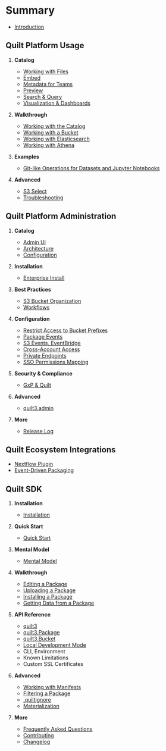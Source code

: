 <!-- markdownlint-disable -->
# Summary

* [Introduction](README.md)

## Quilt Platform Usage

1. **Catalog**  
   - [Working with Files](Catalog/FileBrowser.md)  
   - [Embed](Catalog/Embed.md)  
   - [Metadata for Teams](Catalog/Metadata.md)  
   - [Preview](Catalog/Preview.md)  
   - [Search & Query](Catalog/SearchQuery.md)  
   - [Visualization & Dashboards](Catalog/VisualizationDashboards.md)

2. **Walkthrough**  
   - [Working with the Catalog](walkthrough/working-with-the-catalog.md)  
   - [Working with a Bucket](walkthrough/working-with-a-bucket.md)  
   - [Working with Elasticsearch](walkthrough/working-with-elasticsearch.md)  
   - [Working with Athena](advanced-features/athena.md)

3. **Examples**  
   - [Git-like Operations for Datasets and Jupyter Notebooks](examples/GitLike.md)

4. **Advanced**  
   - [S3 Select](advanced-features/s3-select.md)  
   - [Troubleshooting](Troubleshooting.md)

## Quilt Platform Administration

1. **Catalog**  
   - [Admin UI](Catalog/Admin.md)  
   - [Architecture](Architecture.md)  
   - [Configuration](Catalog/Preferences.md)

2. **Installation**  
   - [Enterprise Install](technical-reference.md)

3. **Best Practices**  
   - [S3 Bucket Organization](advanced-features/s3-bucket-organization.md)  
   - [Workflows](advanced-features/workflows.md)

4. **Configuration**  
   - [Restrict Access to Bucket Prefixes](advanced-features/s3-prefix-permissions.md)  
   - [Package Events](advanced-features/package-events.md)  
   - [S3 Events, EventBridge](EventBridge.md)  
   - [Cross-Account Access](CrossAccount.md)  
   - [Private Endpoints](advanced-features/private-endpoint-access.md)  
   - [SSO Permissions Mapping](advanced-features/sso-permissions.md)

5. **Security & Compliance**  
   - [GxP & Quilt](advanced-features/good-practice.md)

6. **Advanced**  
   - [quilt3.admin](api-reference/Admin.md)

7. **More**  
   - [Release Log](CHANGELOG.md)

## Quilt Ecosystem Integrations

   - [Nextflow Plugin](examples/nextflow.md)  
   - [Event-Driven Packaging](advanced-features/event-driven-packaging.md)

## Quilt SDK

1. **Installation**  
   - [Installation](Installation.md)

2. **Quick Start**  
   - [Quick Start](Quickstart.md)

3. **Mental Model**  
   - [Mental Model](MentalModel.md)

4. **Walkthrough**  
   - [Editing a Package](walkthrough/editing-a-package.md)  
   - [Uploading a Package](walkthrough/uploading-a-package.md)  
   - [Installing a Package](walkthrough/installing-a-package.md)  
   - [Getting Data from a Package](walkthrough/getting-data-from-a-package.md)

5. **API Reference**  
   - [quilt3](api-reference/api.md)  
   - [quilt3.Package](api-reference/Package.md)  
   - [quilt3.Bucket](api-reference/Bucket.md)  
   - [Local Development Mode](Catalog/LocalMode.md)  
   - CLI, Environment  
   - Known Limitations  
   - Custom SSL Certificates

6. **Advanced**  
   - [Working with Manifests](advanced-features/working-with-manifests.md)  
   - [Filtering a Package](advanced-features/filtering-a-package.md)  
   - [.quiltignore](advanced-features/.quiltignore.md)  
   - [Materialization](advanced-features/materialization.md)

7. **More**  
   - [Frequently Asked Questions](FAQ.md)  
   - [Contributing](CONTRIBUTING.md)  
   - [Changelog](CHANGELOG.md)
